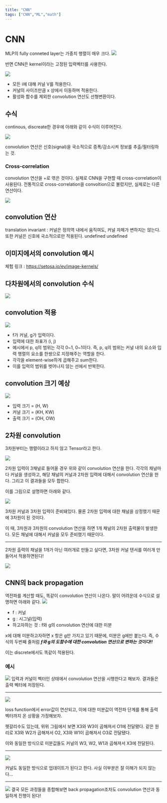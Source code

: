 ```yaml
---
title: "CNN"
tags: ["CNN","ML","math"]
---
```

# CNN

MLP의 fully conneted layer는 가중치 행렬이 매우 크다.
![](/assets/images/CNN/db07a015-2c05-4f67-abf1-2a1b424243be-image.png)

반면 CNN은 kernel이라는 고정된 입력벡터를 사용한다.

![](/assets/images/CNN/dac9cc61-94e2-4fc2-afd7-f808c3e69683-image.png)

- 모든 i에 대해 커널 V를 적용한다.
- 커널의 사이즈만큼 x 상에서 이동하며 적용한다.
- 활성화 함수를 제외한 convolution 연산도 선형변환이다.


## 수식
continous, discreate한 경우에 아래와 같이 수식이 이루어진다.

![](/assets/images/CNN/5d4278b4-b3ad-4a7e-b1a7-c366f353ca83-image.png)

convolution 연산은 신호(signal)을 국소적으로 증폭/감소시켜 정보를 추출/필터링하는 것.

### Cross-correlation
convolution 연산을 +로 엮은 것이다. 실제로 CNN을 구현할 때 cross-correlation이 사용된다. 전통적으로 cross-correlation을 convoltion으로 불렀지만, 실제로는 다른 연산이다.

![](/assets/images/CNN/cac572e4-50de-4e96-b121-cd002a79f97e-image.png)

## convolution 연산
translation invariant : 커널은 정의역 내에서 움직여도, 커널 자체가 변하지는 않는다.
또한 커널은 신호에 국소적으로만 적용된다.
undefined
undefined

## 이미지에서의 convolution 예시
체험 링크 : https://setosa.io/ev/image-kernels/

## 다차원에서의 convolution 수식
![](/assets/images/CNN/4e85d7a4-d0e5-48e7-9499-dcb922f48906-image.png)

## convolution 적용
![](/assets/images/CNN/b6a87966-6702-4afa-aed9-1e69713e7359-image.png)
- f가 커널, g가 입력이다.
- 입력에 대한 좌표가 (i, j)
- 예시에서 p, q의 범위는 각각 0~1, 0~1이다. 즉, p, q의 범위는 커널 내의 요소와 입력 행렬의 요소를 한쌍으로 지정해주는 역할을 한다.
- 각각을 element-wise하게 곱해주고 sum한다.
- 이를 입력의 범위를 벗어나지 않는 선에서 반복한다.

## convolution 크기 예상

![](/assets/images/CNN/4fbbe67b-beca-4be2-a6cd-0b4f7bff8ff8-image.png)
- 입력 크기 = (H, W)
- 커널 크기 = (KH, KW)
- 출력 크기 = (OH, OW)

## 2차원 convolution
3차원부터는 행렬이라고 하지 않고 Tensor라고 한다.

![](/assets/images/CNN/3264d057-ee6f-4f83-8f31-a366f28a6f31-image.png)

2차원 입력이 3채널로 들어올 경우 위와 같이 convolution 연산을 한다.
각각의 채널마다 커널을 생성하고, 해당 채널의 커널과 2차원 입력에 대해서 convolution 연산을 한다. 그리고 이 결과들을 모두 합한다.

이를 그림으로 설명하면 아래와 같다.

![](/assets/images/CNN/7e7f2718-dafb-40a6-b2a7-cd9c97739c96-image.png)

3차원 커널과 3차원 입력이 준비돼있다. 물론 2차원 입력에 대한 채널을 상정했기 때문에 3차원이 된 것이다.

이 때, 3차원과 3차원의 convolution 연산을 하면 1개 채널의 2차원 출력물이 발생한다. 모든 채널에 대해서 커널을 모두 준비했기 때문이다.

---

2차원 출력의 채널을 1개가 아닌 여러개로 만들고 싶다면, 3차원 커널 텐서를 여러개 만들어서 적용하면된다!

![](/assets/images/CNN/6453c204-1769-43d6-a8ff-a4c00c28c484-image.png)

## CNN의 back propagation
역전파를 계산할 때도, 똑같이 convolution 연산이 나온다. 말이 어려운데 수식으로 설명하면 아래와 같다.
![](/assets/images/CNN/a8a024e3-1a5a-4ec0-aaca-9050be6394d3-image.png)

- f : 커널
- g : 시그널(입력)
- 하고자하는 것 : f와 g의 convolution 연산에 대한 미분

x에 대해 미분하고자하면 x 항은 g만 가지고 있기 때문에, 미분은 g에만 붙는다.
즉, 수식의 두번째 줄처럼 _**f와 g의 도함수에 대한 convolution 연산으로 변하는 것이다!!**_

이는 discrete에서도 똑같이 적용된다.

### 예시
![](/assets/images/CNN/df5ffcfb-ac63-410a-bf1e-3ee814bc3a47-image.png)
입력과 커널이 벡터인 상태에서 convolution 연산을 시행한다고 해보자. 결과들은 출력 벡터에 저장된다.

---

![](/assets/images/CNN/be6d426a-0397-47d6-ae17-9d816e3f43e9-image.png)

loss function에서 error값이 연산되고, 이에 대한 미분값이 역전파 단계를 통해 출력벡터까지 온 상황을 가정해보자.

헷갈리수도 있는데, 위위 그림에서 보면 X3와 W3이 곱해져서 O1에 전달됐다. 같은 원리로 X3와 W2가 곱해져서 O2, X3와 W1이 곱해져서 O3로 전달됐다. 

이와 동일한 방식으로 미분값들도 커널의 W3, W2, W1과 곱해져서 X3에 전달된다.

---
![](/assets/images/CNN/c8b6e862-5500-43de-b456-5645f26c1e10-image.png)

커널도 동일한 방식으로 업데이트가 된다고 한다. 사실 이부분은 잘 이해가 되지 않는다...

---

![](/assets/images/CNN/4537f8cd-49f1-43f3-8ec1-d7f418761b78-image.png)
결국 모든 과정들을 종합해보면 back propagation조차도 convolution 연산과 동일하게 진행이 된다!